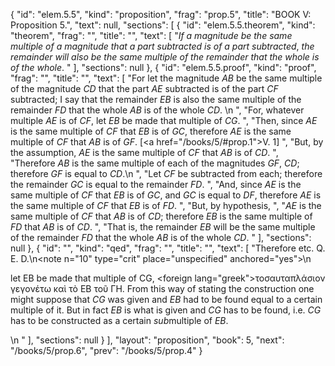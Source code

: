 {
  "id": "elem.5.5",
  "kind": "proposition",
  "frag": "prop.5",
  "title": "BOOK V: Proposition 5.",
  "text": null,
  "sections": [
    {
      "id": "elem.5.5.theorem",
      "kind": "theorem",
      "frag": "",
      "title": "",
      "text": [
        "<var>If a magnitude be the same multiple of a magnitude that a part subtracted is of a part subtracted</var>, <var>the remainder will also be the same multiple of the remainder that the whole is of the whole</var>. "
      ],
      "sections": null
    },
    {
      "id": "elem.5.5.proof",
      "kind": "proof",
      "frag": "",
      "title": "",
      "text": [
        "For let the magnitude <var>AB</var> be the same multiple of the magnitude <var>CD</var> that the part <var>AE</var> subtracted is of the part <var>CF</var> subtracted; I say that the remainder <var>EB</var> is also the same multiple of the remainder <var>FD</var> that the whole <var>AB</var> is of the whole <var>CD</var>. \n       ",
        "For, whatever multiple <var>AE</var> is of <var>CF</var>, let <var>EB</var> be made that multiple of <var>CG</var>. ",
        "Then, since <var>AE</var> is the same multiple of <var>CF</var> that <var>EB</var> is of <var>GC</var>, therefore <var>AE</var> is the same multiple of <var>CF</var> that <var>AB</var> is of <var>GF</var>. [<a href=\"/books/5/#prop.1\">V. 1</a>] ",
        "But, by the assumption, <var>AE</var> is the same multiple of <var>CF</var> that <var>AB</var> is of <var>CD</var>. ",
        "Therefore <var>AB</var> is the same multiple of each of the magnitudes <var>GF</var>, <var>CD</var>; therefore <var>GF</var> is equal to <var>CD</var>.\n       ",
        "Let <var>CF</var> be subtracted from each; therefore the remainder <var>GC</var> is equal to the remainder <var>FD</var>. ",
        "And, since <var>AE</var> is the same multiple of <var>CF</var> that <var>EB</var> is of <var>GC</var>, and <var>GC</var> is equal to <var>DF</var>, therefore <var>AE</var> is the same multiple of <var>CF</var> that <var>EB</var> is of <var>FD</var>. ",
        "But, by hypothesis, ",
        "<var>AE</var> is the same multiple of <var>CF</var> that <var>AB</var> is of <var>CD</var>; therefore <var>EB</var> is the same multiple of <var>FD</var> that <var>AB</var> is of <var>CD</var>. ",
        "That is, the remainder <var>EB</var> will be the same multiple of the remainder <var>FD</var> that the whole <var>AB</var> is of the whole <var>CD</var>. "
      ],
      "sections": null
    },
    {
      "id": "",
      "kind": "qed",
      "frag": "",
      "title": "",
      "text": [
        "Therefore etc. Q. E. D.\n<note n=\"10\" type=\"crit\" place=\"unspecified\" anchored=\"yes\">\n        <p>let EB be made that multiple of CG, <foreign lang=\"greek\">τοσαυταπλάσιον γεγονέτω καὶ τὸ ΕΒ τοῦ ΓΗ</foreign>. From this way of stating the construction one might suppose that <var>CG</var> was given and <var>EB</var> had to be found equal to a certain multiple of it. But in fact <var>EB</var> is what is given and <var>CG</var> has to be found, i.e. <var>CG</var> has to be constructed as a certain <var>sub</var>multiple of <var>EB</var>.</p>\n       </note>"
      ],
      "sections": null
    }
  ],
  "layout": "proposition",
  "book": 5,
  "next": "/books/5/prop.6",
  "prev": "/books/5/prop.4"
}
